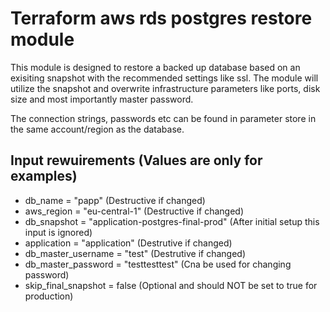# Terraform aws rds postgres restore module
This module is designed to restore a backed up database based on an exisiting snapshot with the recommended settings like ssl.
The module will utilize the snapshot and overwrite infrastructure parameters like ports, disk size and most importantly master password.

The connection strings, passwords etc can be found in parameter store in the same account/region as the database.

## Input rewuirements (Values are only for examples)
* db_name = "papp" (Destructive if changed)
* aws_region = "eu-central-1" (Destructive if changed)
* db_snapshot = "application-postgres-final-prod" (After initial setup this input is ignored)
* application = "application" (Destrutive if changed)
* db_master_username = "test" (Destrutive if changed)
* db_master_password = "testtesttest" (Cna be used for changing password)
* skip_final_snapshot = false (Optional and should NOT be set to true for production)